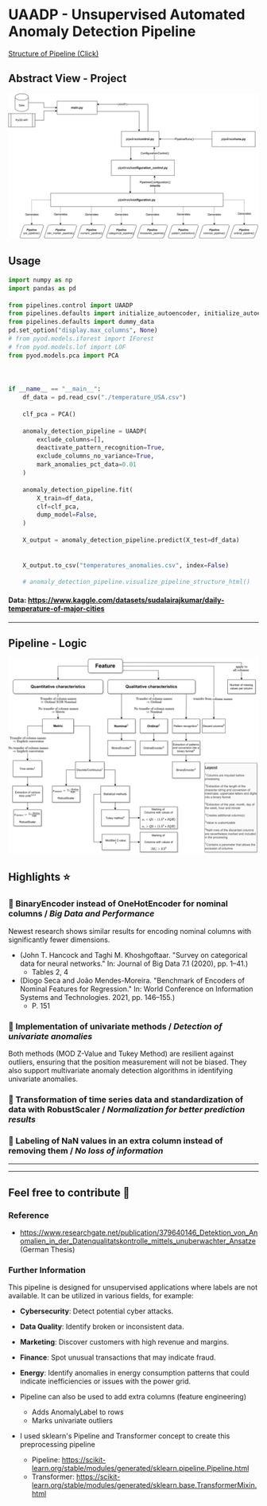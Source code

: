 # UAADP - Unsupervised Automated Anomaly Detection Pipeline
<a href="https://html-preview.github.io/?url=https://github.com/JAdelhelm/Automated-Anomaly-Detection-Preprocessing-Pipeline/blob/main/visualization/PipelineDQ.html" target="_blank">Structure of Pipeline (Click)</a>

## Abstract View - Project
![alt text](./images/project.png)



## Usage 


```python
import numpy as np
import pandas as pd

from pipelines.control import UAADP
from pipelines.defaults import initialize_autoencoder, initialize_autoencoder_modified
from pipelines.defaults import dummy_data
pd.set_option("display.max_columns", None)
# from pyod.models.iforest import IForest
# from pyod.models.lof import LOF
from pyod.models.pca import PCA



if __name__ == "__main__":
    df_data = pd.read_csv("./temperature_USA.csv")

    clf_pca = PCA()

    anomaly_detection_pipeline = UAADP(
        exclude_columns=[],
        deactivate_pattern_recognition=True,
        exclude_columns_no_variance=True,
        mark_anomalies_pct_data=0.01
    )

    anomaly_detection_pipeline.fit(
        X_train=df_data,
        clf=clf_pca,
        dump_model=False,
    )
    
    X_output = anomaly_detection_pipeline.predict(X_test=df_data)


    X_output.to_csv("temperatures_anomalies.csv", index=False)

    # anomaly_detection_pipeline.visualize_pipeline_structure_html()

```


#### Data: https://www.kaggle.com/datasets/sudalairajkumar/daily-temperature-of-major-cities
---
## Pipeline - Logic
![alt text](./images/decision_rules.png)

## Highlights ⭐

### 📌 BinaryEncoder instead of OneHotEncoder for nominal columns / *Big Data and Performance*
   Newest research shows similar results for encoding nominal columns with significantly fewer dimensions.
   - (John T. Hancock and Taghi M. Khoshgoftaar. "Survey on categorical data for neural networks." In: Journal of Big Data 7.1 (2020), pp. 1–41.)
       - Tables 2, 4
   - (Diogo Seca and João Mendes-Moreira. "Benchmark of Encoders of Nominal Features for Regression." In: World Conference on Information Systems and Technologies. 2021, pp. 146–155.)
       - P. 151


### 📌 Implementation of univariate methods / *Detection of univariate anomalies*
   Both methods (MOD Z-Value and Tukey Method) are resilient against outliers, ensuring that the position measurement will not be biased. They also support multivariate anomaly detection algorithms in identifying univariate anomalies.

### 📌 Transformation of time series data and standardization of data with RobustScaler / *Normalization for better prediction results*

### 📌 Labeling of NaN values in an extra column instead of removing them / *No loss of information*


---





---

## Feel free to contribute 🙂

### Reference
- https://www.researchgate.net/publication/379640146_Detektion_von_Anomalien_in_der_Datenqualitatskontrolle_mittels_unuberwachter_Ansatze (German Thesis)

### Further Information

This pipeline is designed for unsupervised applications where labels are not available. It can be utilized in various fields, for example:

- **Cybersecurity**: Detect potential cyber attacks.
- **Data Quality**: Identify broken or inconsistent data.
- **Marketing**: Discover customers with high revenue and margins.
- **Finance**: Spot unusual transactions that may indicate fraud.
- **Energy**: Identify anomalies in energy consumption patterns that could indicate inefficiencies or issues with the power grid.

- Pipeline can also be used to add extra columns (feature engineering)
    - Adds AnomalyLabel to rows
    - Marks univariate outliers
- I used sklearn's Pipeline and Transformer concept to create this preprocessing pipeline
    - Pipeline: https://scikit-learn.org/stable/modules/generated/sklearn.pipeline.Pipeline.html
    - Transformer: https://scikit-learn.org/stable/modules/generated/sklearn.base.TransformerMixin.html

